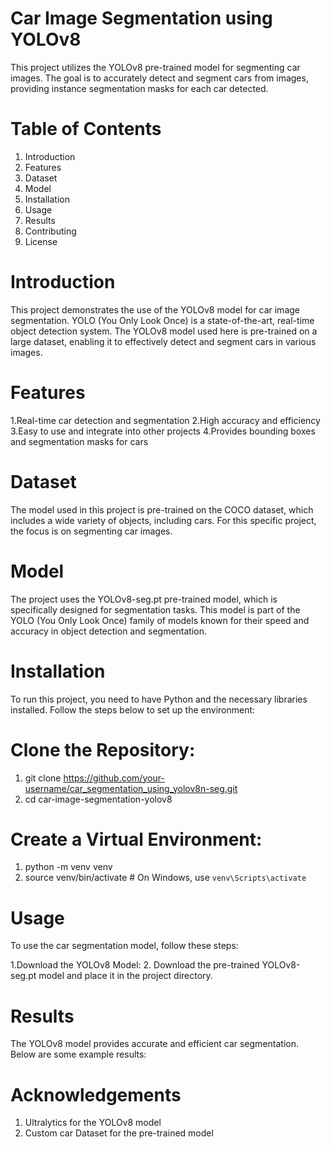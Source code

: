 # Car Image Segmentation using YOLOv8
This project utilizes the YOLOv8 pre-trained model for segmenting car images. The goal is to accurately detect and segment cars from images, providing instance segmentation masks for each car detected.
# Table of Contents
1. Introduction
2. Features
3. Dataset
4. Model
5. Installation
6. Usage
7. Results
8. Contributing
9. License
# Introduction
This project demonstrates the use of the YOLOv8 model for car image segmentation. YOLO (You Only Look Once) is a state-of-the-art, real-time object detection system. The YOLOv8 model used here is pre-trained on a large dataset, enabling it to effectively detect and segment cars in various images.

# Features
1.Real-time car detection and segmentation
2.High accuracy and efficiency
3.Easy to use and integrate into other projects
4.Provides bounding boxes and segmentation masks for cars
# Dataset
The model used in this project is pre-trained on the COCO dataset, which includes a wide variety of objects, including cars. For this specific project, the focus is on segmenting car images.

# Model
The project uses the YOLOv8-seg.pt pre-trained model, which is specifically designed for segmentation tasks. This model is part of the YOLO (You Only Look Once) family of models known for their speed and accuracy in object detection and segmentation.

# Installation
To run this project, you need to have Python and the necessary libraries installed. Follow the steps below to set up the environment:

# Clone the Repository:
1. git clone https://github.com/your-username/car_segmentation_using_yolov8n-seg.git
2. cd car-image-segmentation-yolov8

# Create a Virtual Environment:
1. python -m venv venv
2. source venv/bin/activate  # On Windows, use `venv\Scripts\activate`
# Usage
To use the car segmentation model, follow these steps:

1.Download the YOLOv8 Model:
2. Download the pre-trained YOLOv8-seg.pt model and place it in the project directory.

# Results
The YOLOv8 model provides accurate and efficient car segmentation. Below are some example results:

# Acknowledgements
1. Ultralytics for the YOLOv8 model
2. Custom car Dataset for the pre-trained model


   
